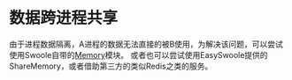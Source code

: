 # 数据跨进程共享
由于进程数据隔离，A进程的数据无法直接的被B使用，为解决该问题，可以尝试使用Swoole自带的[Memory](https://wiki.swoole.com/wiki/page/245.html)模块。
或者也可以尝试使用EasySwoole提供的ShareMemory，或者借助第三方的类似Redis之类的服务。
